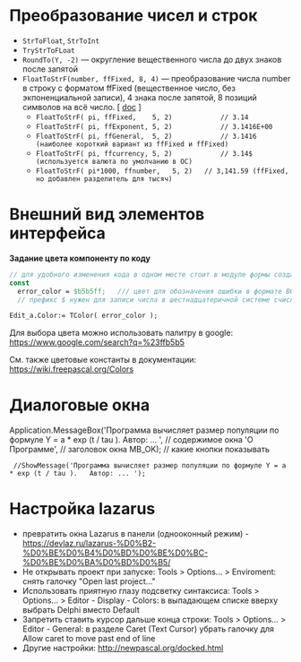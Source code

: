 # Преобразование чисел и строк
- `StrToFloat`, `StrToInt`
- `TryStrToFLoat`
- `RoundTo(Y, -2)` — округление вещественного числа до двух знаков после запятой
- `FloatToStrF(number, ffFixed, 8, 4)` — преобразование числа number в строку с форматом ffFixed (вещественное число, без экпоненциальной записи), 4 знака после запятой, 8 позиций символов на всё число.  [ [doc](https://www.freepascal.org/docs-html/rtl/sysutils/floattostrf.html) ]
  - `FloatToStrF( pi, ffFixed,    5, 2)            // 3.14`
  - `FloatToStrF( pi, ffExponent, 5, 2)            // 3.1416E+00`
  - `FloatToStrF( pi, ffGeneral,  5, 2)            // 3.1416   (наиболее короткий вариант из ffFixed и ffFixed)`
  - `FloatToStrF( pi, ffcurrency, 5, 2)            // 3.14$    (используется валюта по умолчанию в ОС)`
  - `FloatToStrF( pi*1000, ffnumber,   5, 2)   // 3,141.59 (ffFixed, но добавлен разделитель для тысяч)`

# Внешний вид элементов интерфейса

**Задание цвета компоненту по коду**

```pascal
// для удобного изменения кода в одном месте стоит в модуле формы создать константу цвета
const
  error_color = $b5b5ff;   /// цвет для обозначения ошибки в формате BGR (не RGB!)
  // префикс $ нужен для записи числа в шестнадцатеричной системе счисления

Edit_a.Color:= TColor( error_color );
```

Для выбора цвета можно использовать палитру в google: https://www.google.com/search?q=%23ffb5b5

См. также цветовые константы в документации: https://wiki.freepascal.org/Colors


# Диалоговые окна
Application.MessageBox('Программа вычисляет размер популяции по формуле Y = a * exp (t / tau ).  Автор: ... ',    // содержимое окна
                            'О Программе',                                                                              // заголовок окна
                            MB_OK);                                           // какие кнопки показывать

     //ShowMessage('Программа вычисляет размер популяции по формуле Y = a * exp (t / tau ).   Автор: ... ');


# Настройка lazarus
- превратить окна Lazarus в панели (однооконный режим) - https://devlaz.ru/lazarus-%D0%B2-%D0%BE%D0%B4%D0%BD%D0%BE%D0%BC-%D0%BE%D0%BA%D0%BD%D0%B5/
- Не открывать проект при запуске: Tools > Options... > Enviroment: снять галочку "Open last project..."
- Использовать приятную глазу подсветку синтаксиса: Tools > Options... > Editor - Display - Colors: в выпадающем списке вверху выбрать Delphi вместо Default
- Запретить ставить курсор дальше конца строки: Tools > Options... > Editor - General: в разделе Caret (Text Cursor) убрать галочку для Allow caret to move past end of line
- Другие настройки: http://newpascal.org/docked.html
